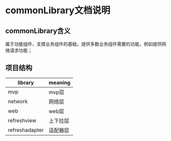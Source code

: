 # commonLibrary文档说明

## commonLibrary含义
属于功能组件，支撑业务组件的基础，提供多数业务组件需要的功能，例如提供网络请求功能；

## 项目结构
library | meaning  
-|-  
mvp | mvp层 |  
network | 网络层 |  
web  | web层 |  
refreshview   | 上下拉层 |  
refreshadapter   | 适配器层 |  
